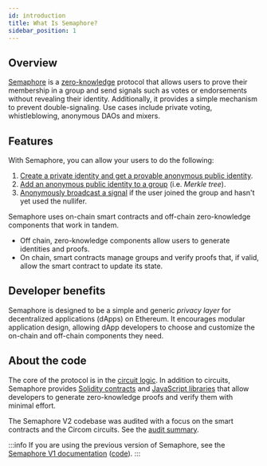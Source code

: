 ```yaml
---
id: introduction
title: What Is Semaphore?
sidebar_position: 1
---
```


## Overview

[Semaphore](https://github.com/semaphore-protocol/semaphore) is a [zero-knowledge](https://z.cash/technology/zksnarks) protocol that allows users to prove their membership in a group and send signals such as votes or endorsements without revealing their identity. Additionally, it provides a simple mechanism to prevent double-signaling. Use cases include private voting, whistleblowing, anonymous DAOs and mixers.

## Features

With Semaphore, you can allow your users to do the following:

1. [Create a private identity and get a provable anonymous public identity](/docs/guides/identities/).
2. [Add an anonymous public identity to a group](/docs/guides/groups/) (i.e. _Merkle tree_).
3. [Anonymously broadcast a signal](/docs/guides/proofs/) if the user joined the group and hasn't yet used the nullifer.

Semaphore uses on-chain smart contracts and off-chain zero-knowledge components that work in tandem.

-   Off chain, zero-knowledge components allow users to generate identities and proofs.
-   On chain, smart contracts manage groups and verify proofs that, if valid, allow the smart contract to update its state.

## Developer benefits

Semaphore is designed to be a simple and generic _privacy layer_ for decentralized applications (dApps) on Ethereum. It encourages modular application design, allowing dApp developers to choose and customize the on-chain and off-chain components they need.

## About the code

The core of the protocol is in the [circuit logic](https://github.com/semaphore-protocol/semaphore/tree/main/circuits/scheme.png).
In addition to circuits,
Semaphore provides [Solidity contracts](https://github.com/semaphore-protocol/semaphore/tree/main/contracts)
and [JavaScript libraries](https://github.com/semaphore-protocol/semaphore.js) that allow developers to generate zero-knowledge proofs and verify them with minimal effort.

The Semaphore V2 codebase was audited with a focus on the smart contracts and the Circom circuits.
See the [audit summary](https://semaphore.appliedzkp.org/audit-v2.pdf).

:::info
If you are using the previous version of Semaphore, see the [Semaphore V1 documentation](/docs/V1/introduction) ([code](https://github.com/semaphore-protocol/semaphore/tree/version/1.0.0)).
:::
